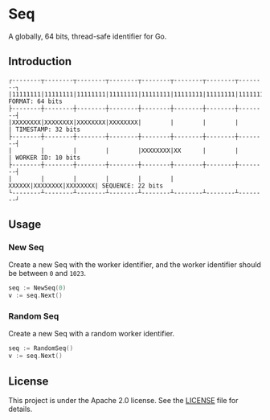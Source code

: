 # Seq

A globally, 64 bits, thread-safe identifier for Go.

## Introduction

```
┌--------┬--------┬--------┬--------┬--------┬--------┬--------┬--------┐
|11111111|11111111|11111111|11111111|11111111|11111111|11111111|11111111| FORMAT: 64 bits
├--------┼--------┼--------┼--------┼--------┼--------┼--------┼--------┤
|XXXXXXXX|XXXXXXXX|XXXXXXXX|XXXXXXXX|        |        |        |        | TIMESTAMP: 32 bits
├--------┼--------┼--------┼--------┼--------┼--------┼--------┼--------┤
|        |        |        |        |XXXXXXXX|XX      |        |        | WORKER ID: 10 bits
├--------┼--------┼--------┼--------┼--------┼--------┼--------┼--------┤
|        |        |        |        |        |  XXXXXX|XXXXXXXX|XXXXXXXX| SEQUENCE: 22 bits
└--------┴--------┴--------┴--------┴--------┴--------┴--------┴--------┘
```

## Usage

### New Seq

Create a new Seq with the worker identifier, and the worker identifier should be between `0` and `1023`.

```go
seq := NewSeq(0)
v := seq.Next()
```

### Random Seq

Create a new Seq with a random worker identifier.
```go
seq := RandomSeq()
v := seq.Next()
```

## License

This project is under the Apache 2.0 license. See the [LICENSE](LICENSE) file for details.
